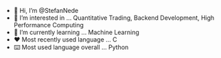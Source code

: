 - 👋 Hi, I’m @StefanNede
- 👀 I’m interested in ...
Quantitative Trading, Backend Development, High Performance Computing
- 🌱 I’m currently learning ...
Machine Learning
- ❤️ Most recently used language ...
C
- ⌨️ Most used language overall ...
Python
